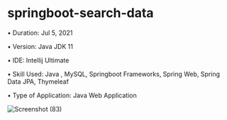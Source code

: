 # springboot-search-data

• Duration: Jul 5, 2021

• Version: Java JDK 11

• IDE: Intellij Ultimate

• Skill Used: Java , MySQL, Springboot Frameworks, Spring Web, Spring Data JPA, Thymeleaf

• Type of Application: Java Web Application

![Screenshot (83)](https://user-images.githubusercontent.com/55613764/124434973-15cd8700-dda7-11eb-9a68-1e896e91ee99.png)
